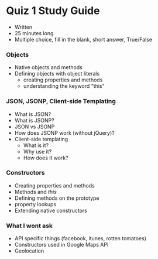 Quiz 1 Study Guide
==================

* Written
* 25 minutes long
* Multiple choice, fill in the blank, short answer, True/False

### Objects

* Native objects and methods
* Defining objects with object literals
	* creating properties and methods
	* understanding the keyword "this"

### JSON, JSONP, Client-side Templating

* What is JSON?
* What is JSONP?
* JSON vs JSONP
* How does JSONP work (without jQuery)?
* Client-side templating
	* What is it?
	* Why use it?
	* How does it work?

### Constructors

* Creating properties and methods
* Methods and _this_
* Defining methods on the prototype
* property lookups
* Extending native constructors

### What I wont ask

* API specific things (facebook, itunes, rotten tomatoes)
* Constructors used in Google Maps API
* Geolocation